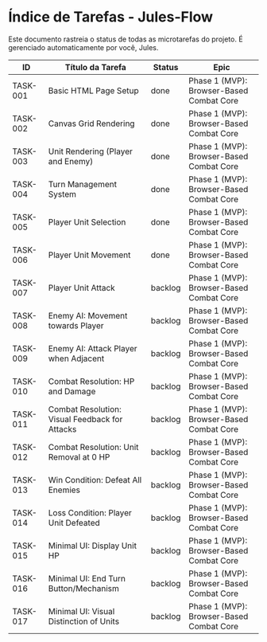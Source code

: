 # Índice de Tarefas - Jules-Flow

Este documento rastreia o status de todas as microtarefas do projeto. É gerenciado automaticamente por você, Jules.

| ID | Título da Tarefa | Status | Epic |
|----|------------------|--------|------|
| TASK-001 | Basic HTML Page Setup | done | Phase 1 (MVP): Browser-Based Combat Core |
| TASK-002 | Canvas Grid Rendering | done | Phase 1 (MVP): Browser-Based Combat Core |
| TASK-003 | Unit Rendering (Player and Enemy) | done | Phase 1 (MVP): Browser-Based Combat Core |
| TASK-004 | Turn Management System | done | Phase 1 (MVP): Browser-Based Combat Core |
| TASK-005 | Player Unit Selection | done | Phase 1 (MVP): Browser-Based Combat Core |
| TASK-006 | Player Unit Movement | done | Phase 1 (MVP): Browser-Based Combat Core |
| TASK-007 | Player Unit Attack | backlog | Phase 1 (MVP): Browser-Based Combat Core |
| TASK-008 | Enemy AI: Movement towards Player | backlog | Phase 1 (MVP): Browser-Based Combat Core |
| TASK-009 | Enemy AI: Attack Player when Adjacent | backlog | Phase 1 (MVP): Browser-Based Combat Core |
| TASK-010 | Combat Resolution: HP and Damage | backlog | Phase 1 (MVP): Browser-Based Combat Core |
| TASK-011 | Combat Resolution: Visual Feedback for Attacks | backlog | Phase 1 (MVP): Browser-Based Combat Core |
| TASK-012 | Combat Resolution: Unit Removal at 0 HP | backlog | Phase 1 (MVP): Browser-Based Combat Core |
| TASK-013 | Win Condition: Defeat All Enemies | backlog | Phase 1 (MVP): Browser-Based Combat Core |
| TASK-014 | Loss Condition: Player Unit Defeated | backlog | Phase 1 (MVP): Browser-Based Combat Core |
| TASK-015 | Minimal UI: Display Unit HP | backlog | Phase 1 (MVP): Browser-Based Combat Core |
| TASK-016 | Minimal UI: End Turn Button/Mechanism | backlog | Phase 1 (MVP): Browser-Based Combat Core |
| TASK-017 | Minimal UI: Visual Distinction of Units | backlog | Phase 1 (MVP): Browser-Based Combat Core |
